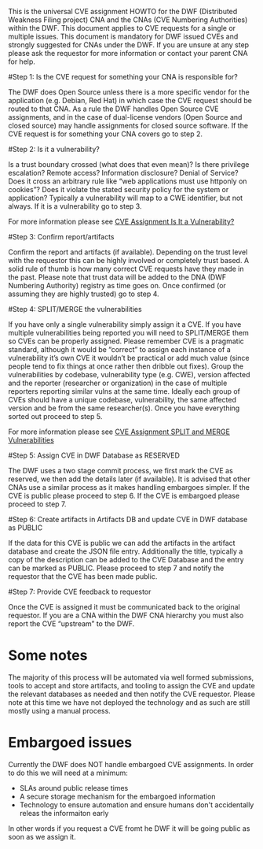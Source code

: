 This is the universal CVE assignment HOWTO for the DWF (Distributed Weakness Filing project) CNA and the CNAs (CVE Numbering Authorities) within the DWF. This document applies to CVE requests for a single or multiple issues. This document is mandatory for DWF issued CVEs and strongly suggested for CNAs under the DWF. If you are unsure at any step please ask the requestor for more information or contact your parent CNA for help.

#Step 1: Is the CVE request for something your CNA is responsible for?

The DWF does Open Source unless there is a more specific vendor for the application (e.g. Debian, Red Hat) in which case the CVE request should be routed to that CNA. As a rule the DWF handles Open Source CVE assignments, and in the case of dual-license vendors (Open Source and closed source) may handle assignments for closed source software. If the CVE request is for something your CNA covers go to step 2. 

#Step 2: Is it a vulnerability? 

Is a trust boundary crossed (what does that even mean)? Is there privilege escalation? Remote access? Information disclosure? Denial of Service? Does it cross an arbitrary rule like “web applications must use httponly on cookies”? Does it violate the stated security policy for the system or application? Typically a vulnerability will map to a CWE identifier, but not always. If it is a vulnerability go to step 3.

For more information please see [CVE Assignment Is It a Vulnerability?](CVE-Assignment-is-it-a-vulnerability.md)

#Step 3: Confirm report/artifacts

Confirm the report and artifacts (if available). Depending on the trust level with the requestor this can be highly involved or completely trust based. A solid rule of thumb is how many correct CVE requests have they made in the past. Please note that trust data will be added to the DNA (DWF Numbering Authority) registry as time goes on. Once confirmed (or assuming they are highly trusted) go to step 4.

#Step 4: SPLIT/MERGE the vulnerabilities

If you have only a single vulnerability simply assign it a CVE. If you have multiple vulnerabilities being reported you will need to SPLIT/MERGE them so CVEs can be properly assigned. Please remember CVE is a pragmatic standard, although it would be “correct” to assign each instance of a vulnerability it’s own CVE it wouldn’t be practical or add much value (since people tend to fix things at once rather then dribble out fixes). Group the vulnerabilities by codebase, vulnerability type (e.g. CWE), version affected and the reporter (researcher or organization) in the case of multiple reporters reporting similar vulns at the same time. Ideally each group of CVEs should have a unique codebase, vulnerability, the same affected version and be from the same researcher(s). Once you have everything sorted out proceed to step 5.

For more information please see [CVE Assignment SPLIT and MERGE Vulnerabilities](CVE-Assignment-SPLIT-MERGE.md)

#Step 5: Assign CVE in DWF Database as RESERVED

The DWF uses a two stage commit process, we first mark the CVE as reserved, we then add the details later (if available). It is advised that other CNAs use a similar process as it makes handling embargoes simpler. If the CVE is public please proceed to step 6. If the CVE is embargoed please proceed to step 7.

#Step 6: Create artifacts in Artifacts DB and update CVE in DWF database as PUBLIC

If the data for this CVE is public we can add the artifacts in the artifact database and create the JSON file entry. Additionally the title, typically a copy of the description can be added to the CVE Database and the entry can be marked as PUBLIC. Please proceed to step 7 and notify the requestor that the CVE has been made public.

#Step 7: Provide CVE feedback to requestor

Once the CVE is assigned it must be communicated back to the original requestor. If you are a CNA within the DWF CNA hierarchy you must also report the CVE “upstream” to the DWF. 

# Some notes

The majority of this process will be automated via well formed submissions, tools to accept and store artifacts, and tooling to assign the CVE and update the relevant databases as needed and then notify the CVE requestor. Please note at this time we have not deployed the technology and as such are still mostly using a manual process. 

# Embargoed issues

Currently the DWF does NOT handle embargoed CVE assignments. In order to do this we will need at a minimum:

* SLAs around public release times
* A secure storage mechanism for the embargoed information
* Technology to ensure automation and ensure humans don't accidentally releas the informaiton early

In other words if you request a CVE fromt he DWF it will be going public as soon as we assign it.

